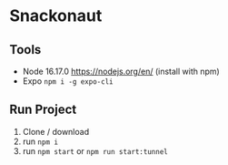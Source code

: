 # Snackonaut

## Tools

- Node 16.17.0 https://nodejs.org/en/ (install with npm)
- Expo `npm i -g expo-cli`

## Run Project

1. Clone / download
2. run `npm i`
3. run `npm start` or `npm run start:tunnel`
